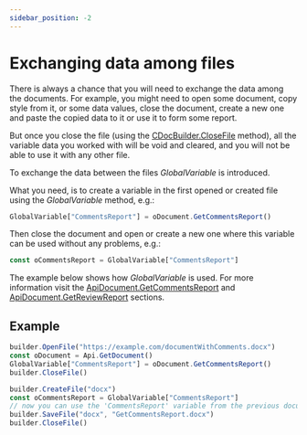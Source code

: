```yaml
---
sidebar_position: -2
---
```


# Exchanging data among files

There is always a chance that you will need to exchange the data among the documents. For example, you might need to open some document, copy style from it, or some data values, close the document, create a new one and paste the copied data to it or use it to form some report.

But once you close the file (using the [CDocBuilder.CloseFile](../../builder-framework/C++/CDocBuilder/CloseFile.md) method), all the variable data you worked with will be void and cleared, and you will not be able to use it with any other file.

To exchange the data between the files *GlobalVariable* is introduced.

What you need, is to create a variable in the first opened or created file using the *GlobalVariable* method, e.g.:

``` ts
GlobalVariable["CommentsReport"] = oDocument.GetCommentsReport()
```

Then close the document and open or create a new one where this variable can be used without any problems, e.g.:

``` ts
const oCommentsReport = GlobalVariable["CommentsReport"]
```

The example below shows how *GlobalVariable* is used. For more information visit the [ApiDocument.GetCommentsReport](../../../office-api/usage-api/text-document-api/ApiDocument/Methods/GetCommentsReport.md) and [ApiDocument.GetReviewReport](../../../office-api/usage-api/text-document-api/ApiDocument/Methods/GetReviewReport.md) sections.

## Example

``` ts
builder.OpenFile("https://example.com/documentWithComments.docx")
const oDocument = Api.GetDocument()
GlobalVariable["CommentsReport"] = oDocument.GetCommentsReport()
builder.CloseFile()

builder.CreateFile("docx")
const oCommentsReport = GlobalVariable["CommentsReport"]
// now you can use the 'CommentsReport' variable from the previous document in the current document
builder.SaveFile("docx", "GetCommentsReport.docx")
builder.CloseFile()
```
